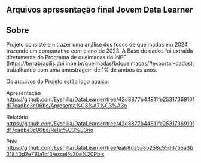 ## Arquivos apresentação final Jovem Data Learner 

## Sobre ## 

Projeto consiste em trazer uma análise dos focos de queimadas em 2024, trazendo um comparativo com o ano de 2023.
A Base de dados foi extraída diretamente do Programa de queimadas do INPE (https://terrabrasilis.dpi.inpe.br/queimadas/bdqueimadas/#exportar-dados), trabalhando com uma amostragem de 1% de ambos os anos. 


Os arquivos do Projeto estão logo abaixo:

Apresentação https://github.com/Eyshilla/DataLearner/tree/42d8877b44811fe25317369101d17cadbe3c06bc/Apresenta%C3%A7%C3%A3o

Relatório https://github.com/Eyshilla/DataLearner/tree/42d8877b44811fe25317369101d17cadbe3c06bc/Relat%C3%B3rio

Pbix https://github.com/Eyshilla/DataLearner/tree/eab8da5a8b258c55d6755a3b31840d2e710a1cf3/excel%20e%20Pbix
